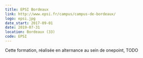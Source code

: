 ```yaml
---
title: EPSI Bordeaux
link: http://www.epsi.fr/campus/campus-de-bordeaux/
logo: epsi.jpg
date_start: 2017-09-01
date: 2019-07-31
location: Bordeaux (33)
code: EPSI
---
```


Cette formation, réalisée en alternance au sein de onepoint, TODO